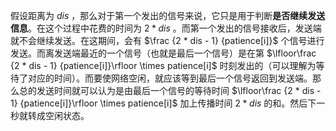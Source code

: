 假设距离为 $dis$ ，那么对于第一个发出的信号来说，它只是用于判断**是否继续发送信息**。在这个过程中花费的时间为 $2 * dis$ 。而第一个发出的信号接收后，发送端就不会继续发送。在这期间，会有 $\frac {2 * dis - 1}  {patience[i]}$ 个信号进行发送。而离发送端最近的一个信号（也就是最后一个信号）是在第 $\lfloor\frac {2 * dis - 1}  {patience[i]}\rfloor \times patience[i]$ 时刻发出的（可以理解为等待了对应的时间）。而要使网络空闲，就应该等到最后一个信号返回到发送端。那么总的发送时间就可以认为是由最后一个信号的等待时间 $\lfloor\frac {2 * dis - 1}  {patience[i]}\rfloor \times patience[i]$ 加上传播时间 $2 * dis$ 的和。然后下一秒就转成空闲状态。